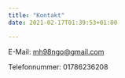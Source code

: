```yaml
---
title: "Kontakt"
date: 2021-02-17T01:39:53+01:00

---
```


E-Mail: mh98ngo@gmail.com

Telefonnummer: 01786236208
